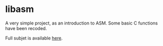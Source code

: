 # libasm

A very simple project, as an introduction to ASM. Some basic C functions have been recoded.

Full subjet is available [here](/docs).
